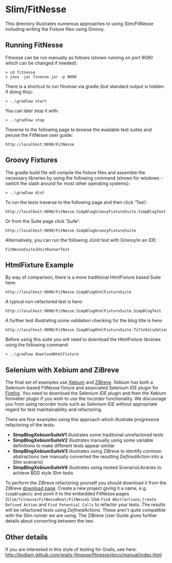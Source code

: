 Slim/FitNesse
=============

This directory illustrates numerous approaches to using Slim/FitNesse including writing the Fixture files using Groovy.

Running FitNesse
----------------

Fitnesse can be run manually as follows (shown running on port 9090 which can be changed if needed):

    > cd fitnesse
    > java -jar finesse.jar -p 9090

There is a shortcut to run fitnesse via gradle (but standard output is hidden if doing this):

    > ..\gradlew start

You can later stop it with:

    > ..\gradlew stop

Traverse to the following page to browse the available test suites and peruse the FitNesse user guide:

    http://localhost:9090/FitNesse

Groovy Fixtures
---------------

The gradle build file will compile the fixture files and assemble the necessary libraries by using the
following command (shown for windows - switch the slash around for most other operating systems):

    > ..\gradlew dist

To run the tests traverse to the following page and then click 'Test':

    http://localhost:9090/FitNesse.SimpBlogGroovyFixtureSuite.SimpBlogTest

Or from the Suite page click 'Suite':

    http://localhost:9090/FitNesse.SimpBlogGroovyFixtureSuite

Alternatively, you can run the following JUnit test with Groovy/in an IDE:

    FitNesseSuiteJUnitRunnerTest

HtmlFixture Example
-------------------

By way of comparison, there is a more traditional HtmlFixture based Suite here:

    http://localhost:9090/FitNesse.SimpBlogHtmlFixtureSuite

A typical non-refactored test is here:

    http://localhost:9090/FitNesse.SimpBlogHtmlFixtureSuite.SimpBlogTest

A further test illustrating some validation checking for the blog title is here:

    http://localhost:9090/FitNesse.SimpBlogHtmlFixtureSuite.TitleValidationTest

Before using this suite you will need to download the HtmlFixture libraries using the following command:

    > ..\gradlew downloadHtmlFixture

Selenium with Xebium and ZiBreve
--------------------------------

The final set of examples use [Xebium](http://xebia.github.com/Xebium/) and [ZiBreve](http://tech.groups.yahoo.com/group/fitnesse/message/17812).
Xebium has both a Selenium-based FitNesse fixture and associated Selenium IDE plugin for [Firefox](http://www.mozilla.org/firefox).
You need to download the Selenium IDE plugin and then the Xebium formatter plugin if you wish to use the recorder functionality.
We discourage you from using recorder tools such as Selenium IDE without appropriate regard for test maintainability and refactoring.

There are four examples using this approach which illustrate progressive refactoring of the tests:
* __SimpBlogXebiumSuiteV1__ illustrates some traditional unrefactored tests
* __SimpBlogXebiumSuiteV2__ illustrates manually using some variable definitions to make different tests appear similar
* __SimpBlogXebiumSuiteV3__ illustrates using ZiBreve to identify common abstractions (we manually converted the resulting *DefinedAction* into a Slim scenario)
* __SimpBlogXebiumSuiteV4__ illustrates using nested ScenarioLibraries to achieve BDD style Slim tests

To perform the ZiBreve refactoring yourself you should download it from the ZiBreve [download page](https://sourceforge.net/projects/fitlibrary/files/ZiBreve/).
Create a new project giving it a name, e.g. `SimpBlogWiki` and point it to the embedded FitNesse pages (`Slim/fitnesse/FitNesseRoot/FitNesse`).
Use `Find Abstractions`, `Create Defined Action` and `Find Potential Calls` to refactor your tests. The results will be refactored tests using
*DefinedActions*. These aren't quite compatible with the Slim runner we are using. The ZiBreve User Guide gives further details
about converting between the two.

Other details
-------------

If you are interested in this style of testing for Grails, see here:
http://bodiam.github.com/grails-fitnesse/fitnesse/docs/manual/index.html
